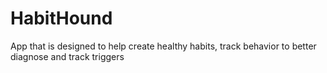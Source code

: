 # HabitHound
App that is designed to help create healthy habits, track behavior to better diagnose and track triggers
